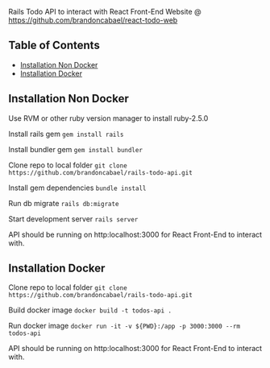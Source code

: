 Rails Todo API to interact with React Front-End Website @ https://github.com/brandoncabael/react-todo-web

## Table of Contents
- [Installation Non Docker](#installation-non-docker)
- [Installation Docker](#installation-docker)

## Installation Non Docker
Use RVM or other ruby version manager to install ruby-2.5.0

Install rails gem
`gem install rails`

Install bundler gem
`gem install bundler`

Clone repo to local folder
`git clone https://github.com/brandoncabael/rails-todo-api.git`

Install gem dependencies
`bundle install`

Run db migrate
`rails db:migrate`

Start development server
`rails server`

API should be running on http:localhost:3000 for React Front-End to interact with.

## Installation Docker
Clone repo to local folder
`git clone https://github.com/brandoncabael/rails-todo-api.git`

Build docker image
`docker build -t todos-api .`

Run docker image
`docker run -it -v ${PWD}:/app -p 3000:3000 --rm todos-api`

API should be running on http:localhost:3000 for React Front-End to interact with.
